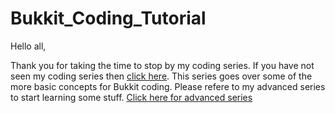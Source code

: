# Bukkit_Coding_Tutorial
Hello all,

Thank you for taking the time to stop by my coding series. If you have not seen my coding series then [click here](https://www.youtube.com/playlist?list=PLdnyVeMcpY79UFZFfqwaXF2GUGc0v3YyG). This series goes over some of the more basic concepts for Bukkit coding. Please refere to my advanced series to start learning some stuff. [Click here for advanced series](https://www.youtube.com/playlist?list=PLdnyVeMcpY79SNiA3tCvgTQh0xDzyOSZ5)
